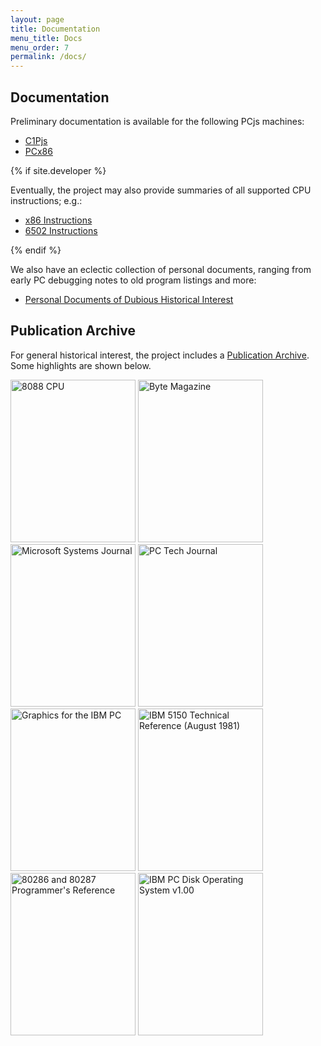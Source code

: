 ```yaml
---
layout: page
title: Documentation
menu_title: Docs
menu_order: 7
permalink: /docs/
---
```


Documentation
-------------

Preliminary documentation is available for the following PCjs machines:

* [C1Pjs](c1pjs/)
* [PCx86](pcx86/)

{% if site.developer %}

Eventually, the project may also provide summaries of all supported CPU instructions; e.g.:

* [x86 Instructions](x86/)
* [6502 Instructions](6502/)

{% endif %}

We also have an eclectic collection of personal documents, ranging from early PC debugging notes to old program
listings and more:

* [Personal Documents of Dubious Historical Interest](personal/)

Publication Archive
-------------------

For general historical interest, the project includes a [Publication Archive](/pubs/).  Some highlights are shown below.

[<img src="https://s3-us-west-2.amazonaws.com/archive.pcjs.org/pubs/pc/datasheets/thumbs/8088-CPU.jpg" width="200" height="260" alt= "8088 CPU"/>](/pubs/pc/datasheets/)
[<img src="https://s3-us-west-2.amazonaws.com/archive.pcjs.org/pubs/pc/magazines/byte/BYTE-1975-11/thumbs/BYTE-1975-11 1.jpeg" width="200" height="260" alt= "Byte Magazine"/>](/pubs/pc/magazines/byte/)
[<img src="https://s3-us-west-2.amazonaws.com/archive.pcjs.org/pubs/pc/magazines/msj/MSJ-1986-10/thumbs/MSJ-1986-10 1.jpeg" width="200" height="260" alt= "Microsoft Systems Journal"/>](/pubs/pc/magazines/msj/)
[<img src="https://s3-us-west-2.amazonaws.com/archive.pcjs.org/pubs/pc/magazines/pctj/PCTJ-1983-07/thumbs/PCTJ-1983-07 1.jpeg" width="200" height="260" alt= "PC Tech Journal"/>](/pubs/pc/magazines/pctj/)
[<img src="https://s3-us-west-2.amazonaws.com/archive.pcjs.org/pubs/pc/programming/Graphics_for_the_IBM_PC/thumbs/Graphics_for_the_IBM_PC 1.jpeg" width="200" height="260" alt= "Graphics for the IBM PC"/>](/pubs/pc/programming/Graphics_for_the_IBM_PC/)
[<img src="https://s3-us-west-2.amazonaws.com/archive.pcjs.org/pubs/pc/reference/ibm/5150/techref/1981-08/thumbs/IBM-5150-TECHREF 1.jpeg" width="200" height="260" alt= "IBM 5150 Technical Reference (August 1981)"/>](/pubs/pc/reference/ibm/)
[<img src="https://s3-us-west-2.amazonaws.com/archive.pcjs.org/pubs/pc/reference/intel/80286/progref/thumbs/80286_and_80287_Programmers_Reference_Manual_1987 1.jpeg" width="200" height="260" alt= "80286 and 80287 Programmer's Reference"/>](/pubs/pc/reference/intel/)
[<img src="https://s3-us-west-2.amazonaws.com/archive.pcjs.org/pubs/pc/software/dos/PCDOS100/thumbs/PCDOS100.jpg" width="200" height="260" alt= "IBM PC Disk Operating System v1.00"/>](/pubs/pc/software/)
